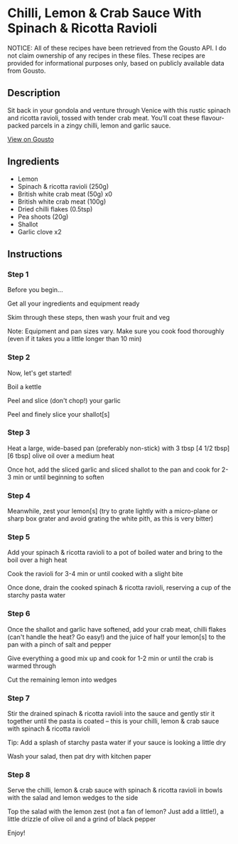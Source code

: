 # Chilli, Lemon & Crab Sauce With Spinach & Ricotta Ravioli

NOTICE: All of these recipes have been retrieved from the Gousto API. I do not claim ownership of any recipes in these files. These recipes are provided for informational purposes only, based on publicly available data from Gousto.

## Description

Sit back in your gondola and venture through Venice with this rustic spinach and ricotta ravioli, tossed with tender crab meat. You’ll coat these flavour-packed parcels in a zingy chilli, lemon and garlic sauce.

[View on Gousto](https://www.gousto.co.uk/recipes/cookbook/chilli-lemon-crab-sauce-with-spinach-ricotta-ravioli)

## Ingredients

- Lemon
- Spinach & ricotta ravioli (250g)
- British white crab meat (50g) x0
- British white crab meat (100g)
- Dried chilli flakes (0.5tsp)
- Pea shoots (20g)
- Shallot
- Garlic clove x2

## Instructions


### Step 1

Before you begin...

Get all your ingredients and equipment ready

Skim through these steps, then wash your fruit and veg

Note: Equipment and pan sizes vary. Make sure you cook food thoroughly (even if it takes you a little longer than 10 min)


### Step 2

Now, let's get started!

Boil a kettle

Peel and slice (don't chop!) your garlic

Peel and finely slice your shallot[s]


### Step 3

Heat a large, wide-based pan (preferably non-stick) with 3 tbsp <span class="text-purple">[4 1/2 tbsp] </span><span class="text-danger">[6 tbsp]</span> olive oil over a medium heat

Once hot, add the sliced garlic and sliced shallot to the pan and cook for 2-3 min or until beginning to soften


### Step 4

Meanwhile, zest your lemon[s] (try to grate lightly with a micro-plane or sharp box grater and avoid grating the white pith, as this is very bitter)


### Step 5

Add your spinach & ricotta ravioli to a pot of boiled water and bring to the boil over a high heat

Cook the ravioli for 3-4 min or until cooked with a slight bite

Once done, drain the cooked spinach & ricotta ravioli, reserving a cup of the starchy pasta water


### Step 6

Once the shallot and garlic have softened, add your crab meat, chilli flakes (can't handle the heat? Go easy!) and the juice of half your lemon[s] to the pan with a pinch of salt and pepper

Give everything a good mix up and cook for 1-2 min or until the crab is warmed through

Cut the remaining lemon into wedges


### Step 7

Stir the drained spinach & ricotta ravioli into the sauce and gently stir it together until the pasta is coated – this is your chilli, lemon & crab sauce with spinach & ricotta ravioli

Tip: Add a splash of starchy pasta water if your sauce is looking a little dry

Wash your salad, then pat dry with kitchen paper

### Step 8

Serve the chilli, lemon & crab sauce with spinach & ricotta ravioli in bowls with the salad and lemon wedges to the side

Top the salad with the lemon zest (not a fan of lemon? Just add a little!), a little drizzle of olive oil and a grind of black pepper

Enjoy!

